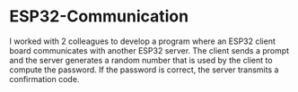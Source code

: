 # ESP32-Communication
I worked with 2 colleagues to develop a program where an ESP32 client board communicates with another ESP32 server. The client sends a prompt and the server generates a random number that is used by the client to compute the password. If the password is correct, the server transmits a confirmation code.
